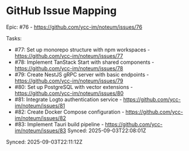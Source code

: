 # GitHub Issue Mapping

Epic: #76 - https://github.com/ycc-im/noteum/issues/76

Tasks:

- #77: Set up monorepo structure with npm workspaces - https://github.com/ycc-im/noteum/issues/77
- #78: Implement TanStack Start with shared components - https://github.com/ycc-im/noteum/issues/78
- #79: Create NestJS gRPC server with basic endpoints - https://github.com/ycc-im/noteum/issues/79
- #80: Set up PostgreSQL with vector extensions - https://github.com/ycc-im/noteum/issues/80
- #81: Integrate Logto authentication service - https://github.com/ycc-im/noteum/issues/81
- #82: Create Docker Compose configuration - https://github.com/ycc-im/noteum/issues/82
- #83: Implement Tauri build pipeline - https://github.com/ycc-im/noteum/issues/83
  Synced: 2025-09-03T22:08:01Z

Synced: 2025-09-03T22:11:12Z
